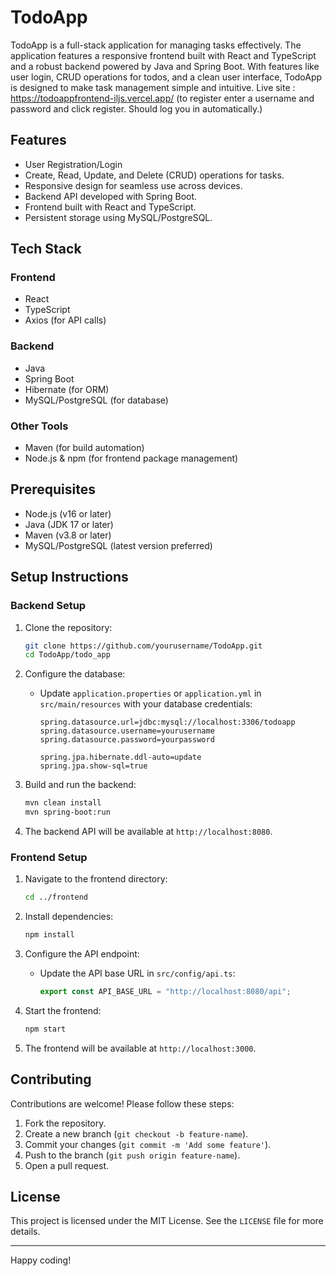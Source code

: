 # TodoApp

TodoApp is a full-stack application for managing tasks effectively. The application features a responsive frontend built with React and TypeScript and a robust backend powered by Java and Spring Boot. With features like user login, CRUD operations for todos, and a clean user interface, TodoApp is designed to make task management simple and intuitive. Live site : https://todoappfrontend-iljs.vercel.app/ (to register enter a username and password and click register. Should log you in automatically.)

## Features

- User Registration/Login
- Create, Read, Update, and Delete (CRUD) operations for tasks.
- Responsive design for seamless use across devices.
- Backend API developed with Spring Boot.
- Frontend built with React and TypeScript.
- Persistent storage using MySQL/PostgreSQL.

## Tech Stack

### Frontend
- React
- TypeScript
- Axios (for API calls)

### Backend
- Java
- Spring Boot
- Hibernate (for ORM)
- MySQL/PostgreSQL (for database)

### Other Tools
- Maven (for build automation)
- Node.js & npm (for frontend package management)

## Prerequisites

- Node.js (v16 or later)
- Java (JDK 17 or later)
- Maven (v3.8 or later)
- MySQL/PostgreSQL (latest version preferred)

## Setup Instructions

### Backend Setup

1. Clone the repository:
   ```bash
   git clone https://github.com/yourusername/TodoApp.git
   cd TodoApp/todo_app
   ```

2. Configure the database:
   - Update `application.properties` or `application.yml` in `src/main/resources` with your database credentials:
     ```properties
     spring.datasource.url=jdbc:mysql://localhost:3306/todoapp
     spring.datasource.username=yourusername
     spring.datasource.password=yourpassword

     spring.jpa.hibernate.ddl-auto=update
     spring.jpa.show-sql=true
     ```

3. Build and run the backend:
   ```bash
   mvn clean install
   mvn spring-boot:run
   ```

4. The backend API will be available at `http://localhost:8080`.

### Frontend Setup

1. Navigate to the frontend directory:
   ```bash
   cd ../frontend
   ```

2. Install dependencies:
   ```bash
   npm install
   ```

3. Configure the API endpoint:
   - Update the API base URL in `src/config/api.ts`:
     ```typescript
     export const API_BASE_URL = "http://localhost:8080/api";
     ```

4. Start the frontend:
   ```bash
   npm start
   ```

5. The frontend will be available at `http://localhost:3000`.

## Contributing

Contributions are welcome! Please follow these steps:

1. Fork the repository.
2. Create a new branch (`git checkout -b feature-name`).
3. Commit your changes (`git commit -m 'Add some feature'`).
4. Push to the branch (`git push origin feature-name`).
5. Open a pull request.

## License

This project is licensed under the MIT License. See the `LICENSE` file for more details.

---

Happy coding!

